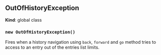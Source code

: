 <a name="OutOfHistoryException"></a>

## OutOfHistoryException
**Kind**: global class  
<a name="new_OutOfHistoryException_new"></a>

### `new OutOfHistoryException()`
Fires when a history navigation using `back`, `forward` and `go` method
tries to access to an entry out of the entries list limits.

